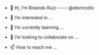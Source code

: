 - 👋 Hi, I’m Rolando Ruiz -----  @devincello


- 👀 I’m interested in ...
- 🌱 I’m currently learning ...
- 💞️ I’m looking to collaborate on ...
- 📫 How to reach me ...
